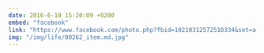 ```yaml
---
date: 2016-6-10 15:20:09 +0200
embed: "facebook"
link: "https://www.facebook.com/photo.php?fbid=10210312572510334&set=a.10210312572430332.1073741847.1222205615&type=3"
img: "/img/life/00262_item.md.jpg"
---
```

